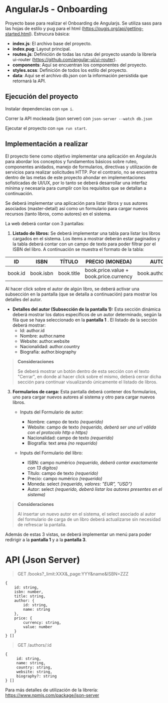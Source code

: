 # AngularJs - Onboarding

Proyecto base para realizar el Onboarding de Angularjs.
Se utiliza sass para las hojas de estilo y pug para el html (https://pugjs.org/api/getting-started.html).
Estrucura básica:
+ **index.js**: El archivo base del proyecto.
+ **index.pug**: Layout principal.
+ **routes.js**: Definición de todas las rutas del proyecto usando la librería ui-router (https://github.com/angular-ui/ui-router).
+ **components**: Aquí se encuentran los componentes del proyecto.
+ **styles.scss**: Definición de todos los estilo del proyecto.
+ **data**: Aquí se el archivo db.json con la información persistida que retornará la API.

## Ejecución del proyecto

Instalar dependencias con `npm i`.

Correr la API mockeada (json server) con `json-server --watch db.json`

Ejecutar el proyecto con `npm run start`.

## Implementación a realizar
El proyecto tiene como objetivo implementar una aplicación en AngularJs para abordar los conceptos y fundamentos básicos sobre ruteo, componentes anidados, manejo de formularios, directivas y utilización de servicios para realizar solicitudes HTTP. Por el contrario, no se encuentra dentro de las metas de este proyecto ahondar en implementaciones sofisticadas de UI/UX, por lo tanto se deberá desarrollar una interfaz mínima y necesaria para cumplir con los requisitos que se detallan a continuación.

Se deberá implementar una aplicación para listar libros y sus autores asociados (master-detail) así como un formulario para cargar nuevos recursos (tanto libros, como autores) en el sistema. 

La web deberá contar con 3 pantallas:
 1. **Listado de libros:** Se deberá implementar una tabla para listar los libros cargados en el sistema. Los items a mostrar deberán estar paginados y la tabla deberá contar con un campo de texto para poder filtrar por el ISBN del libro. A continuación se muestra el formato de la tabla:
		 
		 
| ID      | ISBN | TÍTULO | PRECIO (MONEDA)| AUTOR |
|---      |:---:|---|---|---|
| book.id | book.isbn | book.title | book.price.value + book.price.currency | book.author.name |  

Al hacer click sobre el autor de algún libro, se deberá activar una subsección en la pantalla (que se detalla a continuación) para mostrar los detalles del autor.

-   **Detalles del autor (Subsección de la pantalla 1):** Esta sección dinámica deberá mostrar los datos específicos de un autor determinado, según la fila que se haya seleccionado en la **pantalla 1** . El listado de la sección deberá mostrar:
	- Id: author.id
	- Nombre: author.name
	- Website: author.website
	- Nacionalidad: author.country
	- Biografía: author.biography
	
> **Consideraciones**
>
>  Se deberá mostrar un botón dentro de esta sección con el texto "Cerrar", en donde al hacer click sobre el mismo, deberá cerrar dicha sección para continuar visualizando únicamente el listado de libros.

 3. **Formularios de carga:** Esta pantalla deberá contener dos formularios, uno para cargar nuevos autores al sistema y otro para cargar nuevos libros.
	 - Inputs del Formulario de autor: 
	   - Nombre: campo de texto *(requerido)* 
	   - Website: campo de texto *(requerido, deberá ser una url válida con el protocolo http o https)*
	   - Nacionalidad: campo de texto *(requerido)*
	   - Biografía: text area *(no requerido)*
	   
	 - Inputs del Formulario del libro: 
	   - ISBN: campo numérico *(requerido, deberá contar exactamente con 13 dígitos)* 
	   - Título: campo de texto *(requerido)*
	   - Precio: campo numérico *(requerido)*
	   - Moneda: select *(requerido, valores: "EUR", "USD")*
	   - Autor: select *(requerido, deberá listar los autores presentes en el sistema)*

> **Consideraciones**
> 
> Al insertar un nuevo autor en el sistema, el select asociado al autor del formulario de carga de un libro deberá actualizarse sin necesidad de refrescar la pantalla.
	  
Además de estas 3 vistas, se deberá implementar un menú para poder redirigir a la **pantalla 1** y a la **pantalla 3**.

# API (Json Server)
> GET /books?_limit:XXX&_page:YYY&name&ISBN=ZZZ

	{
		id: string,
		isbn: number,
		title: string,
		author: {
			id: string,
			name: string
		},
		price: {
			currency: string,
			value: number
		}
	} []

> GET /authors/:id
  

	{
		 id: string,
		 name: string,
		 country: string,
		 website: string,
		 biography?: string
	} []

Para más detalles de utilización de la librería: https://www.npmjs.com/package/json-server
